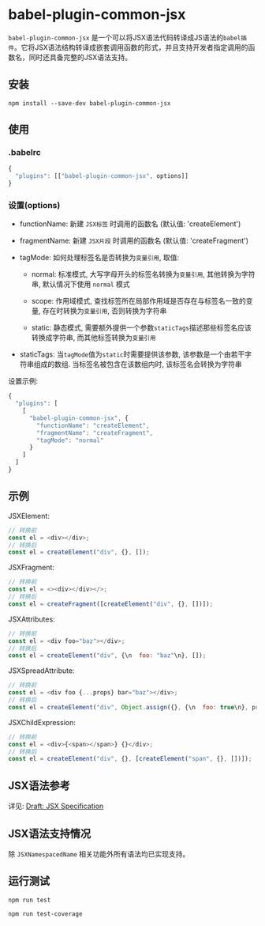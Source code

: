 
# babel-plugin-common-jsx
`babel-plugin-common-jsx` 是一个可以将JSX语法代码转译成JS语法的`babel插件`。它将JSX语法结构转译成嵌套调用函数的形式，并且支持开发者指定调用的函数名，同时还具备完整的JSX语法支持。

## 安装
```
npm install --save-dev babel-plugin-common-jsx
```

## 使用
### .babelrc
```javascript
{
  "plugins": [["babel-plugin-common-jsx", options]]
}
```

### 设置(options)
* functionName: 新建 `JSX标签` 时调用的函数名 (默认值: 'createElement')

* fragmentName: 新建 `JSX片段` 时调用的函数名 (默认值: 'createFragment')

* tagMode: 如何处理标签名是否转换为`变量引用`, 取值: 

  * normal: 标准模式, 大写字母开头的标签名转换为`变量引用`, 其他转换为字符串, 默认情况下使用 `normal` 模式
  
  * scope: 作用域模式, 查找标签所在局部作用域是否存在与标签名一致的变量, 存在时转换为`变量引用`, 否则转换为字符串

  * static: 静态模式, 需要额外提供一个参数`staticTags`描述那些标签名应该转换成字符串, 而其他标签转换为`变量引用` 

* staticTags: 当`tagMode`值为`static`时需要提供该参数, 该参数是一个由若干字符串组成的数组. 当标签名被包含在该数组内时, 该标签名会转换为字符串

设置示例: 
```javascript
{
  "plugins": [
    [
      "babel-plugin-common-jsx", {
        "functionName": "createElement",
        "fragmentName": "createFragment",
        "tagMode": "normal"
      }
    ]
  ]
}

```

## 示例
JSXElement:
```javascript
// 转换前
const el = <div></div>;
// 转换后
const el = createElement("div", {}, []);
```

JSXFragment:
```javascript
// 转换前
const el = <><div></div></>;
// 转换后
const el = createFragment([createElement("div", {}, [])]);
```

JSXAttributes:
```javascript
// 转换前
const el = <div foo="baz"></div>;
// 转换后
const el = createElement("div", {\n  foo: "baz"\n}, []);
```

JSXSpreadAttribute:
```javascript
// 转换前
const el = <div foo {...props} bar="baz"></div>;
// 转换后
const el = createElement("div", Object.assign({}, {\n  foo: true\n}, props, {\n  bar: "baz"\n}), []);
```

JSXChildExpression:
```javascript
// 转换前
const el = <div>{<span></span>} {}</div>;
// 转换后
const el = createElement("div", {}, [createElement("span", {}, [])]);
```

## JSX语法参考
详见: [Draft: JSX Specification](https://facebook.github.io/jsx/) 

## JSX语法支持情况
除 `JSXNamespacedName` 相关功能外所有语法均已实现支持。

## 运行测试
```shell
npm run test
```

```shell
npm run test-coverage
```
